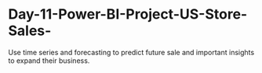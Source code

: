 # Day-11-Power-BI-Project-US-Store-Sales-
Use time series and forecasting to predict future sale and important insights to expand their business.

